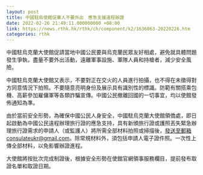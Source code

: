 ```yaml
---
layout: post
title: 中國駐烏使館促華人不要外出　應急支援遠程辦證
date: 2022-02-26 21:49:11.000000000 +08:00
link: https://news.rthk.hk/rthk/ch/component/k2/1636063-20220226.htm
categories: rthk
---
```


中國駐烏克蘭大使館促請當地中國公民要與烏克蘭民眾友好相處，避免就具體問題發生爭執，盡量不要外出活動，遠離軍事設施、軍隊人員和持槍者，減少安全風險。

中國駐烏克蘭大使館又表示，不要對正在交火的人員進行拍攝，也不得在未徵得對方同意情況下拍照。不要隨意亮明身份及展示具有識別性的標識。防範有關搭乘包機、高薪參加雇傭軍等各類詐騙宣傳。中國公民撤離回國的一切事宜，均以使館發佈通知為準。

由於當前安全形勢，為確保中國公民人身安全，中國駐烏克蘭大使館領僑處，即日起啟動為中國公民遠程辦理旅行證的應急支持，具有新頒旅行證或護照丟失緊急辦理旅行證需求的申請人（或監護人）將所需全部材料拍照或掃描後，發送至郵箱consulateukr@gmail.com。除常規材料外，須包括申請人電子證件照。一次性上傳全部材料，以免影響辦證進程。

大使館將按批次完成制證後，根據安全形勢在使館官網領事服務欄目，提前發布取證名單和取證日期。
